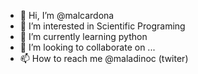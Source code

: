 - 👋 Hi, I’m @malcardona
- 👀 I’m interested in Scientific Programing
- 🌱 I’m currently learning python
- 💞️ I’m looking to collaborate on ...
- 📫 How to reach me @maladinoc (twiter)

<!---
malcardona/malcardona is a ✨ special ✨ repository because its `README.md` (this file) appears on your GitHub profile.
You can click the Preview link to take a look at your changes.
--->
